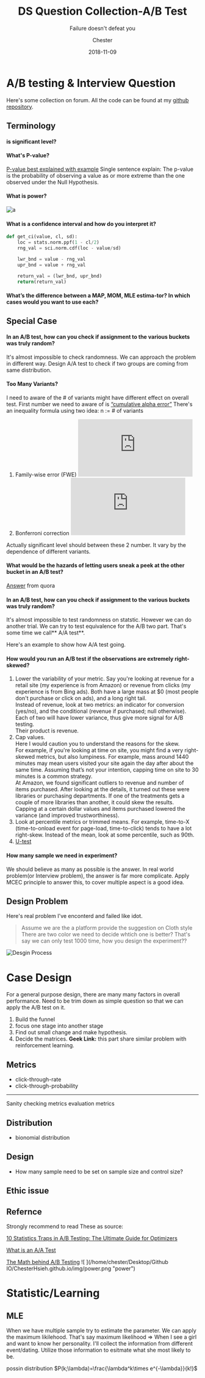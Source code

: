 ﻿---
layout:     post
title:      DS Question Collection-A/B Test
subtitle:   Failure doesn't defeat you
date:       2018-11-09
author:    Chester
header-img: img/failure.jpg
catalog: true
tags:
    Job
---


# A/B testing & Interview Question

Here's some collection on forum. All the code can be found at my [github repository](https://github.com/ChesterHsieh/DSTechNote). 

## Terminology



#### is significant level?
#### What's P-value?
[P-value best explained with example](https://onlinecourses.science.psu.edu/statprogram/reviews/statistical-concepts/hypothesis-testing/p-value-approach)
Single sentence explain:
The p-value is the probability of observing a value as or more extreme than the one observed under the Null Hypothesis.
#### What is power?

![a](/img/power.png)

#### What is a confidence interval and how do you interpret it?
```python
def get_ci(value, cl, sd):
    loc = stats.norm.ppf(1 - cl/2)
    rng_val = sci.norm.cdf(loc - value/sd)

    lwr_bnd = value - rng_val
    upr_bnd = value + rng_val 

    return_val = (lwr_bnd, upr_bnd)
    return(return_val)
```

#### What’s the difference between a MAP, MOM, MLE estima-tor? In which cases would you want to use each?



## Special Case
#### In an A/B test, how can you check if assignment to the various buckets was truly random?
It's almost impossible to check randomness. We can approach the problem in different way. Design A/A test to check if two groups are coming from same distribution.

#### Too Many Variants?
I need to aware of the # of variants might have different effect on overall test.
First number we need to aware of is [“cumulative alpha error”](http://web.pdx.edu/~newsomj/da1/ho_posthoc.pdf)
There's an inequality formula using two idea:
 n := # of variants
 1. Family-wise error (FWE)
 ![Formula](http://www.sciweavers.org/tex2img.php?eq=%20%20%20%5Calpha_%7BFWE%7D%20%20%3D%201%20-%281-%5Calpha_%7BEC%7D%29%5En&bc=White&fc=Black&im=jpg&fs=12&ff=arev&edit=0)
 3. Bonferroni correction
![Formula](http://www.sciweavers.org/tex2img.php?eq=%20%20%20%5Calpha_%7BB%7D%20%3D%20%20%20%20%5Calpha_%7BFWE%7D%2F%20n%20&bc=White&fc=Black&im=jpg&fs=12&ff=arev&edit=0)

Actually significant level should between these 2 number. It vary by the dependence of different variants.
 
#### What would be the hazards of letting users sneak a peek at the other bucket in an A/B test?
[Answer](https://www.quora.com/What-would-be-the-hazards-of-letting-users-sneak-a-peek-at-the-other-bucket-in-an-A-B-test) from quora


#### In an A/B test, how can you check if assignment to the various buckets was truly random?

It's almost impossible to test randomness on statstic. However we can do another trial. We can try to test equivalence for the A/B two part. That's some time we call** A/A test**.

Here's an example to show how A/A test going.


#### How would you run an A/B test if the observations are extremely right-skewed?

 1. Lower the variability of your metric.
 Say you're looking at revenue for a retail site (my experience is from Amazon) or revenue from clicks (my experience is from Bing ads). Both have a large mass at $0 (most people don't purchase or click on ads), and a long right tail.  
Instead of revenue, look at two metrics: an indicator for conversion (yes/no), and the conditional (revenue if purchased; null otherwise).  
Each of two will have lower variance, thus give more signal for A/B testing.  
Their product is revenue.
1.  Cap values.  
    Here I would caution you to understand the reasons for the skew.  
    For example, if you're looking at time on site, you might find a very right-skewed metrics, but also lumpiness. For example, mass around 1440 minutes may mean users visited your site again the day after about the same time. Assuming that’s not your intention, capping time on site to 30 minutes is a common strategy.  
    At Amazon, we found significant outliers to revenue and number of items purchased. After looking at the details, it turned out these were libraries or purchasing departments. If one of the treatments gets a couple of more libraries than another, it could skew the results.  
    Capping at a certain dollar values and items purchased lowered the variance (and improved trustworthiness).
2.  Look at percentile metrics or trimmed means. 
For example, time-to-X (time-to-onload event for page-load, time-to-click) tends to have a lot right-skew. Instead of the mean, look at some percentile, such as 90th.
3. [U-test](https://www.youtube.com/watch?v=nRAAAp1Bgnw)

#### How many sample we need in experiment?
We should believe as many  as possible is the answer. In real world problem(or Interview problem), the answer is far more complicate. Apply MCEC principle to answer this, to cover multiple aspect is a good idea.


## Design Problem
Here's real problem I've enconterd and failed like idot. 
> Assume we are the a platform provide the suggestion on Cloth style 
> There are two color we need to decide whtich one is better?
> That's say we can only test 1000 time, how you design the experiment??

![Desgin Process](https://conversionxl.com/wp-content/uploads/2016/06/1.png)







# Case Design
For a general purpose design, there are many many factors in overall performance. Need to be trim down as simple question so that we can apply the A/B test on it.
1. Build the funnel
2. focus one stage into another stage
3. Find out small change and make hypothesis. 
4. Decide the matrices.
**Geek Link:** this part share similar problem with reinforcement learning.

## Metrics
- click-through-rate
- click-through-probability
-----
Sanity checking metrics
evaluation metrics

## Distribution
- bionomial distribution

## Design 
- How many sample need to be set on sample size and control size?
## Ethic issue


## Refernce

Strongly recommend to read These as source:

[10 Statistics Traps in A/B Testing: The Ultimate Guide for Optimizers](https://conversionxl.com/blog/testing-statistics-mistakes/)

[What is an A/A Test](https://conversionsciences.com/blog/aa-test-gives-you-confidence/)

[The Math behind A/B Testing](https://towardsdatascience.com/the-math-behind-a-b-testing-with-example-code-part-1-of-2-7be752e1d06f)
![ ](/home/chester/Desktop/Github IO/ChesterHsieh.github.io/img/power.png  "power")


# Statistic/Learning
## MLE
When we have multiple sample try to estimate the parameter. We can apply the maximum likilehood. That's say maximum likelihood => When I see a girl and want to know her personality. I'll collect the information from different event/dating. Utilize those information to esitmate what she most likely to be.

possin distribution
$P(k;\lambda)=\frac{\lambda^k\times e^{-\lambda}}{k!}$
<!--stackedit_data:
eyJoaXN0b3J5IjpbLTEyMDYzNzQ4NiwtMTc0OTA3ODA2OCwtND
g0MzIyNzY0LDQ4MDMxMTIwNywtMTQ2NjQ4MjY2NSwtMTI5NDUz
MTQ0MCwtNzMzMDk5NzU4LDEyNTk4MjY1MjQsLTcxMzQ4NDIwOC
wtMTY0OTQ2NzIzNCwxNzE4MjQ4MzcsNjU3MzU2NTMwXX0=
-->